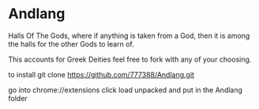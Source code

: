 # Andlang
Halls Of The Gods, where if anything is taken from a God, then it is among the halls for the other Gods to learn of.

This accounts for Greek Deities feel free to fork with any of your choosing.

to install git clone https://github.com/777388/Andlang.git

go into chrome://extensions click load unpacked and put in the Andlang folder
